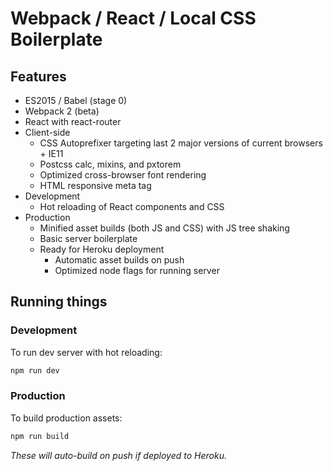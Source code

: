 # Webpack / React / Local CSS Boilerplate

## Features
- ES2015 / Babel (stage 0)
- Webpack 2 (beta)
- React with react-router
- Client-side
  - CSS Autoprefixer targeting last 2 major versions of current browsers + IE11
  - Postcss calc, mixins, and pxtorem
  - Optimized cross-browser font rendering
  - HTML responsive meta tag
- Development
  - Hot reloading of React components and CSS
- Production
  - Minified asset builds (both JS and CSS) with JS tree shaking
  - Basic server boilerplate
  - Ready for Heroku deployment
    - Automatic asset builds on push
    - Optimized node flags for running server

## Running things

### Development
To run dev server with hot reloading:
```bash
npm run dev
```

### Production
To build production assets:
```bash
npm run build
```
*These will auto-build on push if deployed to Heroku.*
